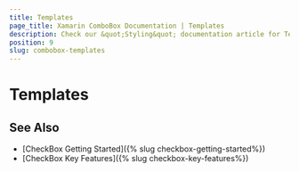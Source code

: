 ```yaml
---
title: Templates
page_title: Xamarin ComboBox Documentation | Templates
description: Check our &quot;Styling&quot; documentation article for Telerik ComboBox for Xamarin control.
position: 9
slug: combobox-templates
---
```


# Templates




## See Also

- [CheckBox Getting Started]({% slug checkbox-getting-started%})
- [CheckBox Key Features]({% slug checkbox-key-features%})
